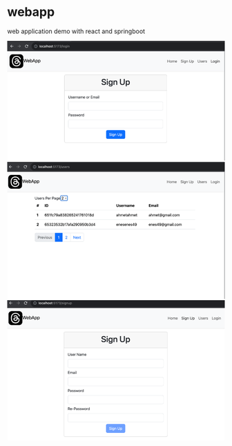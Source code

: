 # webapp
web application demo with react and springboot


![img.png](img.png)
![img1.png](img1.png)
![img2.png](img2.png)
